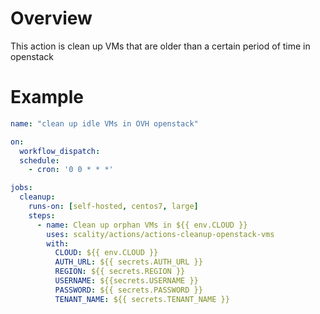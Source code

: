 # Overview

This action is clean up VMs that are older than a certain period of time in openstack

# Example

```yaml
name: "clean up idle VMs in OVH openstack"

on:
  workflow_dispatch:
  schedule:
    - cron: '0 0 * * *'

jobs:
  cleanup:
    runs-on: [self-hosted, centos7, large]
    steps:
      - name: Clean up orphan VMs in ${{ env.CLOUD }}
        uses: scality/actions/actions-cleanup-openstack-vms
        with:
          CLOUD: ${{ env.CLOUD }}
          AUTH_URL: ${{ secrets.AUTH_URL }}
          REGION: ${{ secrets.REGION }}
          USERNAME: ${{secrets.USERNAME }}
          PASSWORD: ${{ secrets.PASSWORD }}
          TENANT_NAME: ${{ secrets.TENANT_NAME }}
```